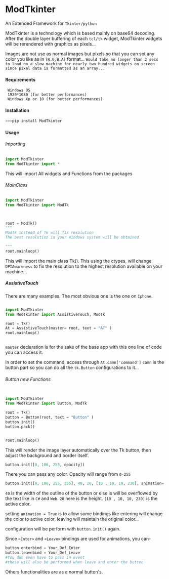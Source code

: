 # ModTkinter

An Extended Framework for `Tkinter/python`

ModTkinter is a technology which is based mainly on base64 decoding. After the double layer buffering of each `tcl/tk` widget, ModTkinter widgets will be rerendered with graphics as pixels...

Images are not use as normal images but pixels so that you can set any color you like as in `[R,G,B,A]` format...
`Would take no longer than 2 secs to load on a slow machine for nearly two hundred widgets on screen since
pixel data is formatted as an array...`

#### Requirements

     Windows OS
     1920*1080 (for better performances)
     Windows Xp or 10 (for better performances)


#### Installation
    
```python
>>>pip install ModTkinter
```

#### Usage
###### Importing
```python
import ModTkinter
from ModTkinter import *
```
This will import All widgets and Functions from the packages

###### MainClass
```python
import ModTkinter
from ModTkinter import ModTk


    
root = ModTk()
"""
ModTk instead of Tk will fix resolution 
The best resolution in your Windows system will be obtained

"""
root.mainloop()
```

This will import the main class Tk(). This using the ctypes, will change `DPIAwareness` to fix the resolution to the highest resolution available on your machine...

##### AssistiveTouch

There are many examples. The most obvious one is the one on `Iphone`.

```python

import ModTkinter
from ModTkinter import AssistiveTouch, ModTk

root = Tk()
At = AssistiveTouch(master= root, text = "AT" )
root.mainloop()



```
`master` declaration is for the sake of the base app
with this one line of code you can access it.

In order to set the command, access through `At.camn['command']`
`camn` is the button part so you can do all the `tk.Button` configurations to it...


###### Button new Functions

```python

import ModTkinter
from ModTkinter import Button, ModTk

root = Tk()
button = Button(root, text = "Button" )
button.init()
button.pack()


root.mainloop()

```
This will render the image layer automatically over the Tk button, then adjust the background and border itself.

```python
button.init([0, 106, 255, opacity])
```
There you can pass any color. Opacity will range from `0-255`
```python
button.init([0, 106, 255, 255], 40, 20, [10 , 10, 10, 230], animation= True)
```

`40` is the width of the outline of the button or else is will be overflowed by the text like in `C#` and `Web`.
`20` here is the height.
`[10 , 10, 10, 230]` is the active color.

setting `animation = True` is to allow some bindings like entering will change the color to active color, leaving will maintain the original color...

configuration will be perform with `button.init()` again.

Since `<Enter>` and `<Leave>` bindings are used for animations, you can-

```python
button.enterbind = Your_Def_Enter
button.leavebind = Your_Def_Leave
#You dun even have to pass in event
#these will also be performed when leave and enter the button 
```

Others functionalities are as a normal button's.









